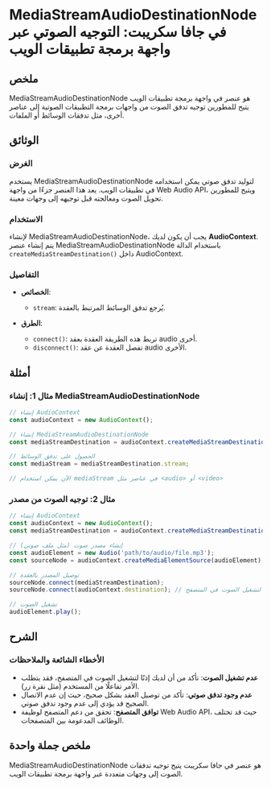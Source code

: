 <!--
Meta Description: # MediaStreamAudioDestinationNode في جافا سكريبت: التوجيه الصوتي عبر واجهة برمجة تطبيقات الويب ## ملخص MediaStreamAudioDestinationNode هو عنصر في واجه...
Meta Keywords: audiocontext, mediastreamaudiodestinationnode, الصوت, audio, const
-->

# MediaStreamAudioDestinationNode في جافا سكريبت: التوجيه الصوتي عبر واجهة برمجة تطبيقات الويب

## ملخص
MediaStreamAudioDestinationNode هو عنصر في واجهة برمجة تطبيقات الويب يتيح للمطورين توجيه تدفق الصوت من واجهات برمجة التطبيقات الصوتية إلى عناصر أخرى، مثل تدفقات الوسائط أو الملفات.

## الوثائق
### الغرض
يستخدم MediaStreamAudioDestinationNode لتوليد تدفق صوتي يمكن استخدامه في تطبيقات الويب. يعد هذا العنصر جزءًا من واجهة Web Audio API، ويتيح للمطورين تحويل الصوت ومعالجته قبل توجيهه إلى وجهات معينة.

### الاستخدام
لإنشاء MediaStreamAudioDestinationNode، يجب أن يكون لديك **AudioContext**. يتم إنشاء عنصر MediaStreamAudioDestinationNode باستخدام الدالة `createMediaStreamDestination()` داخل AudioContext.

### التفاصيل
- **الخصائص**:
  - `stream`: يُرجع تدفق الوسائط المرتبط بالعقدة.
  
- **الطرق**:
  - `connect()`: تربط هذه الطريقة العقدة بعقد audio أخرى.
  - `disconnect()`: تفصل العقدة عن عقد audio الأخرى.

## أمثلة
### مثال 1: إنشاء MediaStreamAudioDestinationNode
```javascript
// إنشاء AudioContext
const audioContext = new AudioContext();

// إنشاء MediaStreamAudioDestinationNode
const mediaStreamDestination = audioContext.createMediaStreamDestination();

// الحصول على تدفق الوسائط
const mediaStream = mediaStreamDestination.stream;

// الآن يمكن استخدام mediaStream في عناصر مثل <audio> أو <video>
```

### مثال 2: توجيه الصوت من مصدر
```javascript
// إنشاء AudioContext
const audioContext = new AudioContext();
const mediaStreamDestination = audioContext.createMediaStreamDestination();

// إنشاء مصدر صوت (مثل ملف صوتي)
const audioElement = new Audio('path/to/audio/file.mp3');
const sourceNode = audioContext.createMediaElementSource(audioElement);

// توصيل المصدر بالعقدة
sourceNode.connect(mediaStreamDestination);
sourceNode.connect(audioContext.destination); // لتشغيل الصوت في المتصفح

// تشغيل الصوت
audioElement.play();
```

## الشرح
### الأخطاء الشائعة والملاحظات
- **عدم تشغيل الصوت**: تأكد من أن لديك إذنًا لتشغيل الصوت في المتصفح، فقد يتطلب الأمر تفاعلًا من المستخدم (مثل نقرة زر).
- **عدم وجود تدفق صوتي**: تأكد من توصيل العقد بشكل صحيح، حيث إن عدم الاتصال الصحيح قد يؤدي إلى عدم وجود تدفق صوتي.
- **توافق المتصفح**: تحقق من دعم المتصفح لوظيفة Web Audio API، حيث قد تختلف الوظائف المدعومة بين المتصفحات.

## ملخص جملة واحدة
MediaStreamAudioDestinationNode هو عنصر في جافا سكريبت يتيح توجيه تدفقات الصوت إلى وجهات متعددة عبر واجهة برمجة تطبيقات الويب.